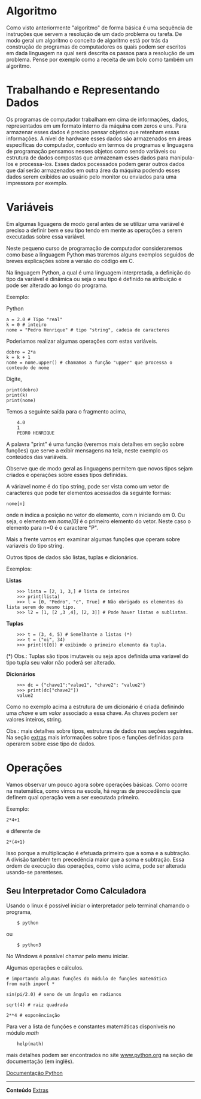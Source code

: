 
Algoritmo
===========

Como visto anteriormente "algoritmo" de forma básica é uma sequência de instruções que servem a resolução de um dado problema ou tarefa. De modo geral um algoritmo o conceito de algoritmo está por trás da construção de programas de computadores os quais podem ser escritos em dada linguagem na qual será descrita os passos para a resolução de um problema.
Pense por exemplo como a receita de um bolo como também um algoritmo.

Trabalhando e Representando Dados
==================================

Os programas de computador trabalham em cima de informações, dados, representados em um formato interno da máquina com zeros e uns. Para armazenar esses dados é preciso pensar objetos que retenham essas informações. A nível de hardware esses dados são armazenados em áreas especificas do computador, contudo em termos de programas e linguagens de programação pensamos nesses objetos como sendo variáveis ou estrutura de dados compostas que armazenam esses dados para manipula-los e processa-los. Esses dados pocessados podem gerar outros dados que daí serão armazenados em outra área da máquina podendo esses dados serem exibidos ao usuário pelo monitor ou enviados para uma impressora por exemplo.

Variáveis
===========

Em algumas liguagens de modo geral antes de se utilizar uma variável é preciso a definir bem e seu tipo tendo em mente as operações a serem executadas sobre essa variável.

Neste pequeno curso de programação de computador consideraremos como base a linguagem Python mas traremos alguns exemplos seguidos de breves explicações sobre a versão do código em C.

Na linguagem Python, a qual é uma linguagem interpretada, a definição do tipo da variável é dinâmica ou seja o seu tipo é definido na atribuição e pode ser alterado ao longo do programa.

Exemplo:

Python

```
a = 2.0 # Tipo "real"
k = 0 # inteiro
nome = "Pedro Henrique" # tipo "string", cadeia de caracteres
```

Poderiamos realizar algumas operações com estas variáveis.

```
dobro = 2*a
k = k + 1
nome = nome.upper() # chamamos a função "upper" que processa o conteudo de nome

```

Digite,

```
print(dobro)
print(k)
print(nome)
```
Temos a seguinte saída para o fragmento acima,

```
	4.0
	1
	PEDRO HENRIQUE
```

A palavra "print" é uma função (veremos mais detalhes em seção sobre funções) que serve a exibir mensagens na tela, neste exemplo os conteúdos das variáveis.

Observe que de modo geral as linguagens permitem que novos tipos sejam criados e operações sobre esses tipos definidas.

A váriavel nome é do tipo string, pode ser vista como um vetor de caracteres que pode ter elementos acessados da seguinte formas:

```
nome[n]
```

onde n indica a posição no vetor do elemento, com n iniciando em 0.
Ou seja, o elemento em *nome[0]* é o primeiro elemento do vetor. Neste caso o elemento para n=0 é o caractere "P".

Mais a frente vamos em examinar algumas funções que operam sobre variaveis do tipo string.

Outros tipos de dados são listas, tuplas e dicionários.

Exemplos:

**Listas**

```
	>>> lista = [2, 1, 3,] # lista de inteiros
	>>> print(lista)
	>>> l = [0, "Pedro", "c", True] # Não obrigado os elementos da lista serem do mesmo tipo.
	>>> l2 = [1, [2 ,3 ,4], [2, 3]] # Pode haver listas e sublistas.

```
**Tuplas**

```
	>>> t = (3, 4, 5) # Semelhante a listas (*)
	>>> t = ("oi", 34)
	>>> print(t[0]) # exibindo o primeiro elemento da tupla.
```

(*) Obs.: Tuplas são tipos imutaveis ou seja apos definida uma variavel do tipo tupla seu valor não poderá ser alterado.

**Dicionários**

```
	>>> dc = {"chave1":"value1", "chave2": "value2"}
	>>> print(dc["chave2"])
	value2
```

Como no exemplo acima a estrutura de um dicionário é criada definindo uma *chave* e um *valor* associado a essa chave.
As chaves podem ser valores inteiros, string.

Obs.: mais detalhes sobre tipos, estruturas de dados nas seções seguintes. Na seção [extras](https://wsricardo.github.io/introprog/licao01/extras) mais informações sobre tipos e funções definidas para operarem sobre esse tipo de dados.


Operações
=================

Vamos observar um pouco agora sobre operações básicas. Como ocorre na matemática, como vimos na escola, há regras de preccedência que definem qual operação vem a ser executada primeiro.

Exemplo:

	2*4+1

é diferente de

	2*(4+1)

Isso porque a multiplicação é efetuada primeiro que a soma e a subtração. A divisão também tem precedência maior que a soma e subtração. Essa ordem de execução das operações, como visto acima, pode ser alterada usando-se parenteses.

Seu Interpretador Como Calculadora
----------------------------------

Usando o linux é possível iniciar o interpretador pelo terminal chamando o programa,

```
	$ python
```

ou

```
	$ python3
```

No Windows é possível chamar pelo menu iniciar.

Algumas operações e cálculos.

```
# importando algumas funções do módulo de funções matemática
from math import *

sin(pi/2.0) # seno de um ângulo em radianos 

sqrt(4) # raiz quadrada

2**4 # exponênciação

```

Para ver a lista de funções e constantes matemáticas disponiveis no módulo *math* 

```
	help(math)
```

mais detalhes podem ser encontrados no site www.python.org na seção de documentação (em inglês).

[Documentação Python](https://docs.python.org/)


-----------------------------------------------------


**Conteúdo** [Extras](https://wsricardo.github.io/introprog/licao01/extras) 
